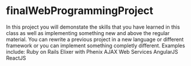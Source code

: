 # finalWebProgrammingProject
In this project you will demonstate the skills that you have learned in this class as well as implementing something new and above the regular material. You can rewrite a previous project in a new language or different framework or you can implement something completly different.  Examples include:  Ruby on Rails Elixer with Phenix AJAX Web Services AngularJS ReactJS
